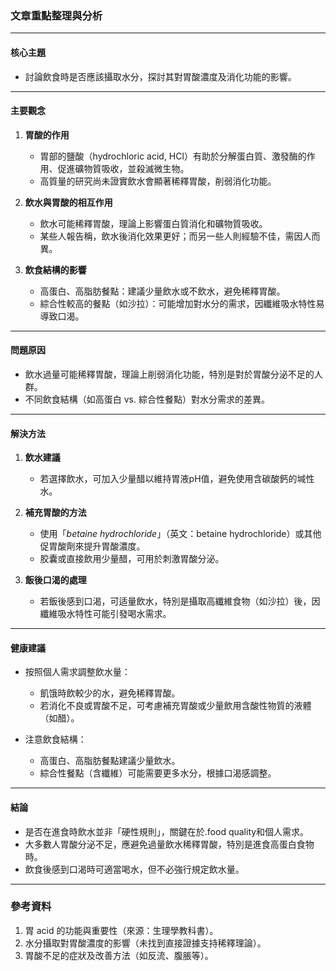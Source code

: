 ### 文章重點整理與分析

---

#### **核心主題**
- 討論飲食時是否應該攝取水分，探討其對胃酸濃度及消化功能的影響。

---

#### **主要觀念**
1. **胃酸的作用**  
   - 胃部的鹽酸（hydrochloric acid, HCl）有助於分解蛋白質、激發酶的作用、促進礦物質吸收，並殺滅微生物。  
   - 高質量的研究尚未證實飲水會顯著稀釋胃酸，削弱消化功能。

2. **飲水與胃酸的相互作用**  
   - 飲水可能稀釋胃酸，理論上影響蛋白質消化和礦物質吸收。  
   - 某些人報告稱，飲水後消化效果更好；而另一些人則經驗不佳，需因人而異。

3. **飲食結構的影響**  
   - 高蛋白、高脂肪餐點：建議少量飲水或不飲水，避免稀釋胃酸。  
   - 綜合性較高的餐點（如沙拉）：可能增加對水分的需求，因纖維吸水特性易導致口渴。

---

#### **問題原因**
- 飲水過量可能稀釋胃酸，理論上削弱消化功能，特別是對於胃酸分泌不足的人群。  
- 不同飲食結構（如高蛋白 vs. 綜合性餐點）對水分需求的差異。

---

#### **解決方法**
1. **飲水建議**  
   - 若選擇飲水，可加入少量醋以維持胃液pH值，避免使用含碳酸鈣的堿性水。  

2. **補充胃酸的方法**  
   - 使用「_betaine hydrochloride_」（英文：betaine hydrochloride）或其他促胃酸劑來提升胃酸濃度。  
   - 胶囊或直接飲用少量醋，可用於刺激胃酸分泌。

3. **飯後口渴的處理**  
   - 若飯後感到口渴，可适量飲水，特別是攝取高纖維食物（如沙拉）後，因纖維吸水特性可能引發喝水需求。

---

#### **健康建議**
- 按照個人需求調整飲水量：  
  - 飢饿時飲較少的水，避免稀釋胃酸。  
  - 若消化不良或胃酸不足，可考慮補充胃酸或少量飲用含酸性物質的液體（如醋）。  

- 注意飲食結構：  
  - 高蛋白、高脂肪餐點建議少量飲水。  
  - 綜合性餐點（含纖維）可能需要更多水分，根據口渴感調整。

---

#### **結論**
- 是否在進食時飲水並非「硬性規則」，關鍵在於.food quality和個人需求。  
- 大多數人胃酸分泌不足，應避免過量飲水稀釋胃酸，特別是進食高蛋白食物時。  
- 飲食後感到口渴時可適當喝水，但不必強行規定飲水量。

---

### 參考資料
1. 胃 acid 的功能與重要性（來源：生理學教科書）。  
2. 水分攝取對胃酸濃度的影響（未找到直接證據支持稀釋理論）。  
3. 胃酸不足的症狀及改善方法（如反流、腹脹等）。